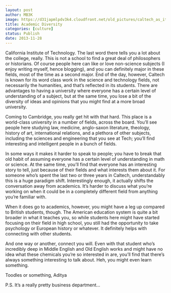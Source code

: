 ```yaml
---
layout: post
author: MB3K
image: https://d31japmlpdv3k4.cloudfront.net/old_pictures/caltech_as_it_happens/6a0105349b8251970b019b01aa733c970d.jpg
title: Academic Diversity 
categories: [culture]
status: Publish
date: 2013-11-28
---
```


California Institute of Technology. The last word there tells you a lot about the college, really. This is not a school to find a great deal of philosophers or historians. Of course people here can like or love non-science subjects (I enjoy writing myself, hence blogging), and you can definitely major in these fields, most of the time as a second major. End of the day, however, Caltech is known for its word class work in the science and technology fields, not necessarily the humanities, and that’s reflected in its students. There are advantages to having a university where everyone has a certain level of understanding of a subject, but at the same time, you lose a bit of the diversity of ideas and opinions that you might find at a more broad university.

Coming to Cambridge, you really get hit with that hard. This place is a world-class university in a number of fields, across the board. You’ll see people here studying law, medicine, anglo-saxon literature, theology, history of art, international relations, and a plethora of other subjects, including the sciences and engineering that you see at Tech; you’ll find interesting and intelligent people in a bunch of fields.

In some ways it makes it harder to speak to people; you have to break that old habit of assuming everyone has a certain level of understanding in math or science. At the same time, you’ll find that everyone has an interesting story to tell, just because of their fields and what interests them about it. For someone who’s spent the last two or three years in Caltech, understandably this is a huge paradigm shift. Interestingly enough, it actually shifts the conversation away from academics. It’s harder to discuss what you’re working on when it could be in a completely different field from anything you’re familiar with.

When it does go to academics, however, you might have a leg up compared to British students, though. The American education system is quite a bit broader in what it teaches you, so while students here might have started focusing on their field in high school, you still had the opportunity to take psychology or European history or whatever. It definitely helps with connecting with other students.

And one way or another, connect you will. Even with that student who’s incredibly deep in Middle English and Old English works and might have no idea what these chemicals you’re so interested in are, you’ll find that there’s always something interesting to talk about. Heh, you might even learn something.

Toodles or something,
Aditya

P.S. It’s a really pretty business department…

